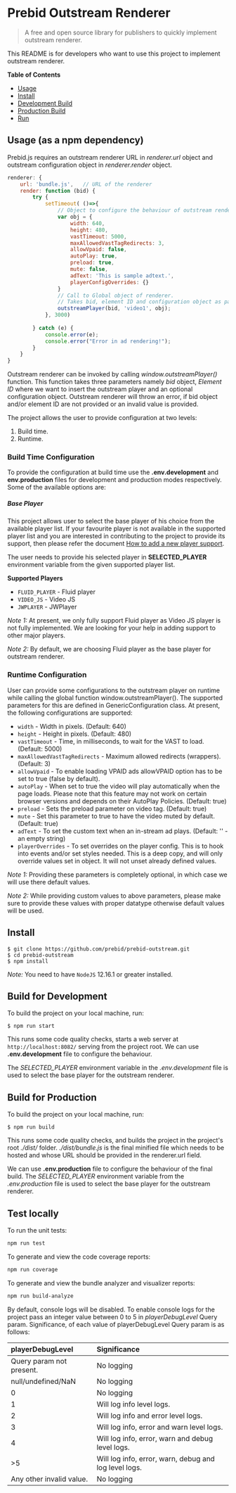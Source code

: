 # Prebid Outstream Renderer

> A free and open source library for publishers to quickly implement outstream renderer.

This README is for developers who want to use this project to implement outstream renderer.

**Table of Contents**

- [Usage](#Usage)
- [Install](#Install)
- [Development Build](#Developement_Build)
- [Production Build](#Production_Build)
- [Run](#Run)

<a name="Usage"></a>

## Usage (as a npm dependency)

Prebid.js requires an outstream renderer URL in *renderer.url* object and outstream configuration object in *renderer.render* object.

```javascript
renderer: {
    url: 'bundle.js',   // URL of the renderer
    render: function (bid) {
        try {
            setTimeout( ()=>{
                // Object to configure the behaviour of outstream renderer from HTML page.
                var obj = {
                    width: 640,
                    height: 480,
                    vastTimeout: 5000,
                    maxAllowedVastTagRedirects: 3,
                    allowVpaid: false,
                    autoPlay: true,
                    preload: true,
                    mute: false,
                    adText: 'This is sample adtext.',
                    playerConfigOverrides: {}
                }
                // Call to Global object of renderer.
                // Takes bid, element ID and configuration object as parameters
                outstreamPlayer(bid, 'video1', obj);
            }, 3000)
            
        } catch (e) {
            console.error(e);
            console.error("Error in ad rendering!");
        }
    }
}       
```

Outstream renderer can be invoked by calling *window.outstreamPlayer()* function. This function takes three parameters namely *bid* object, *Element ID* where we want to insert the outstream player and an optional configuration object. Outstream renderer will throw an error, if bid object and/or element ID are not provided or an invalid value is provided.

The project allows the user to provide configuration at two levels:
1. Build time.
2. Runtime.

### Build Time Configuration
To provide the configuration at build time use the **.env.development** and **env.production** files for development and production modes respectively. Some of the available options are:

##### Base Player
This project allows user to select the base player of his choice from the available player list. If your favourite player is not available in the supported player list and you are interested in contributing to the project to provide its support, then please refer the document [How to add a new player support](https://github.com/prebid/prebid-outstream/blob/master/src/players/README.md).

The user needs to provide his selected player in **SELECTED_PLAYER** environment variable from the given supported player list.

**Supported Players**
+ `FLUID_PLAYER` - Fluid player
+ `VIDEO_JS` - Video JS
+ `JWPLAYER` - JWPlayer

*Note 1:* At present, we only fully support Fluid player as Video JS player is not fully implemented. We are looking for your help in adding support to other major players.

*Note 2:* By default, we are choosing Fluid player as the base player for outstream renderer.

### Runtime Configuration
User can provide some configurations to the outstream player on runtime while calling the global function window.outstreamPlayer(). The supported parameters for this are defined in GenericConfiguration class. At present, the following configurations are supported:

+ `width` - Width in pixels. (Default: 640)
+ `height` - Height in pixels. (Default: 480)
+ `vastTimeout` - Time, in milliseconds, to wait for the VAST to load. (Default: 5000)
+ `maxAllowedVastTagRedirects` - Maximum allowed redirects (wrappers). (Default: 3)
+ `allowVpaid` - To enable loading VPAID ads allowVPAID option has to be set to true (false by default).
+ `autoPlay` - When set to true the video will play automatically when the page loads. Please note that this feature may not work on certain browser versions and depends on their AutoPlay Policies. (Default: true)
+ `preload` - Sets the preload parameter on video tag. (Default: true)
+ `mute` - Set this parameter to true to have the video muted by default. (Default: true)
+ `adText` - To set the custom text when an in-stream ad plays. (Default: '' - an empty string)
+ `playerOverrides` - To set overrides on the player config. This is to hook into events and/or set styles needed. This is a deep copy, and will only override values set in object. It will not unset already defined values.

*Note 1:* Providing these parameters is completely optional, in which case we will use there default values.

*Note 2:* While providing custom values to above parameters, please make sure to provide these values with proper datatype otherwise default values will be used.

<a name="Install"></a>

## Install

    $ git clone https://github.com/prebid/prebid-outstream.git
    $ cd prebid-outstream
    $ npm install

*Note:* You need to have `NodeJS` 12.16.1 or greater installed.

<a name="Developement_Build"></a>

## Build for Development

To build the project on your local machine, run:

    $ npm run start

This runs some code quality checks, starts a web server at `http://localhost:8082/` serving from the project root. We can use **.env.development** file to configure the behaviour.

The *SELECTED_PLAYER* environment variable in the *.env.development* file is used to select the base player for the outstream renderer.

<a name="Production_Build"></a>

## Build for Production

To build the project on your local machine, run:

    $ npm run build

This runs some code quality checks, and builds the project in the project's root *./dist/* folder. *./dist/bundle.js* is the final minified file which needs to be hosted and whose URL should be provided in the renderer.url field.

We can use **.env.production** file to configure the behaviour of the final build.
The *SELECTED_PLAYER* environment variable from the *.env.production* file is used to select the base player for the outstream renderer.

<a name="Run"></a>

## Test locally

To run the unit tests:

```bash
npm run test
```

To generate and view the code coverage reports:

```bash
npm run coverage
```

To generate and view the bundle analyzer and visualizer reports:

```bash
npm run build-analyze
```

By default, console logs will be disabled. To enable console logs for the project pass an integer value between 0 to 5 in *playerDebugLevel* Query param. Significance, of each value of playerDebugLevel Query param is as follows:

| playerDebugLevel         | Significance                                           |
| :------------------------| :-----------------------------------------------------|
| Query param not present. | No logging                                            |
| null/undefined/NaN       | No logging                                            |
| 0                        | No logging                                            |
| 1                        | Will log info level logs.                             |
| 2                        | Will log info and error level logs.                   |
| 3                        | Will log info, error and warn level logs.             |
| 4                        | Will log info, error, warn and debug level logs.      |
| >5                       | Will log info, error, warn, debug and log level logs. |
| Any other invalid value. | No logging                                            |

